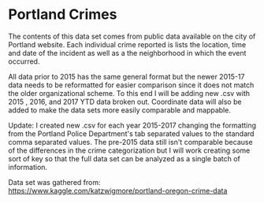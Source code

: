 # Portland Crimes

The contents of this data set comes from public data available on the city of Portland website. Each individual crime reported is lists the location, time and date of the incident as well as a the neighborhood in which the event occurred.

All data prior to 2015 has the same general format but the newer 2015-17 data needs to be reformatted for easier comparison since it does not match the older organizational scheme. To this end I will be adding new .csv with 2015 , 2016, and 2017 YTD data broken out. Coordinate data will also be added to make the data sets more easily comparable and mappable.

Update: I created new .csv for each year 2015-2017 changing the formatting from the Portland Police Department's tab separated values to the standard comma separated values. The pre-2015 data still isn't comparable because of the differences in the crime categorization but I will work creating some sort of key so that the full data set can be analyzed as a single batch of information.

Data set was gathered from: https://www.kaggle.com/katzwigmore/portland-oregon-crime-data
